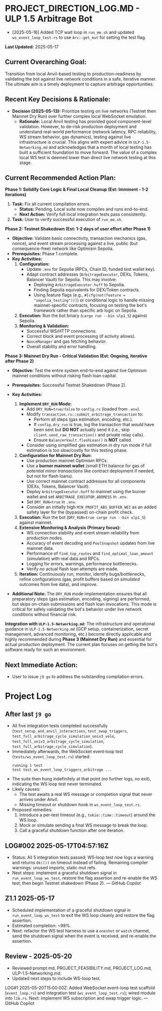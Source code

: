 # PROJECT_DIRECTION_LOG.MD - ULP 1.5 Arbitrage Bot

* [2025-05-16] Added TCP wait loop in `run_me.sh` and updated `ws_event_loop_test.rs` to use `Arc::get_mut` for setting the test flag.

**Last Updated:** 2025-05-17

## Current Overarching Goal:
Transition from local Anvil-based testing to production-readiness by validating the bot against live network conditions in a safe, iterative manner. The ultimate aim is a timely deployment to capture arbitrage opportunities.

## Recent Key Decisions & Rationale:

*   **Decision (2025-05-13):** Prioritize testing on live networks (Testnet then Mainnet Dry Run) over further complex local WebSocket emulation.
    *   **Rationale:** Local Anvil testing has provided good component-level validation. However, to de-risk production deployment and understand real-world performance (network latency, RPC reliability, WS stream behavior, gas dynamics), testing against live infrastructure is crucial. This aligns with expert advice in `ULP-1.5-Networking.md` and acknowledges that a month of local testing has built a sufficient foundation to move forward. The value of a complex local WS test is deemed lower than direct live network testing at this stage.

## Current Recommended Action Plan:

**Phase 1: Solidify Core Logic & Final Local Cleanup (Est: Imminent - 1-2 iterations)**

1.  **Task:** Fix all current compilation errors.
    *   **Status:** Pending. Local suite now compiles and runs end-to-end.
    *   **Next Action:** Verify full local integration tests pass consistently.
2.  **Task:** User to verify successful execution of `run_me.sh`.

**Phase 2: Testnet Shakedown (Est: 1-2 days of user effort after Phase 1)**

*   **Objective:** Validate basic connectivity, transaction mechanics (gas, nonce), and event stream processing against a live, public (but consequence-free) network like Optimism Sepolia.
*   **Prerequisites:** Phase 1 complete.
*   **Key Activities:**
    1.  **Configuration:**
        *   Update `.env` for Sepolia (RPCs, Chain ID, funded test wallet key).
        *   Adapt contract addresses (`ArbitrageExecutor`, DEXs, Tokens, Balancer Vault) for Sepolia. This may involve:
            *   Deploying `ArbitrageExecutor.huff` to Sepolia.
            *   Finding Sepolia equivalents for DEX/Token contracts.
            *   Using feature flags (e.g., `#[cfg(not(feature = "sepolia_testing"))]`) or conditional logic to handle missing mainnet-specific contracts, focusing on testing the bot's framework rather than specific arb logic on Sepolia.
    2.  **Execution:** Run the bot binary (`cargo run --bin ulp1_5`) against Sepolia.
    3.  **Monitoring & Validation:**
        *   Successful WS/HTTP connections.
        *   Correct block and event processing (if activity allows).
        *   `NonceManager` and gas fetching behavior.
        *   Overall stability and error handling.

**Phase 3: Mainnet Dry Run - Critical Validation (Est: Ongoing, iterative after Phase 2)**

*   **Objective:** Test the entire system end-to-end against live Optimism mainnet conditions without risking flash loan capital.
*   **Prerequisites:** Successful Testnet Shakedown (Phase 2).
*   **Key Activities:**
    1.  **Implement `DRY_RUN` Mode:**
        *   Add `DRY_RUN=true/false` to `config.rs` (loaded from `.env`).
        *   Modify `transaction.rs::submit_arbitrage_transaction` to:
            *   Perform all steps (gas estimation, encoding, etc.).  
            *   If `config.dry_run` is true, log the transaction that *would* have been sent but **DO NOT** actually send it (i.e., skip `client.send_raw_transaction()` and private relay calls).  
            *   Ensure `BalancerVault.flashLoan()` is **NOT** called.  
        *   Consider using simplified gas estimation in dry run mode if full estimation is too slow/costly for this testing phase.
    2.  **Configuration for Mainnet Dry Run:**
        *   Use production mainnet Optimism RPCs.
        *   Use a **burner mainnet wallet** (small ETH balance for gas of *potential minor transactions* like contract deployment if needed, but not for flash loans).
        *   Use correct mainnet contract addresses for all components (DEXs, Tokens, Balancer Vault).
        *   Deploy `ArbitrageExecutor.huff` to mainnet using the burner wallet and set `ARBITRAGE_EXECUTOR_ADDRESS` in `.env`.
        *   Set `DRY_RUN=true` in `.env`.
        *   Consider an initially high `MIN_PROFIT_ABS_BUFFER_WEI` as an added safety layer for the (bypassed) on-chain profit check.
    3.  **Execution:** Run the bot (`DRY_RUN=true cargo run --bin ulp1_5`) against mainnet.
    4.  **Extensive Monitoring & Analysis (Primary focus):**
        *   WS connection stability and event stream reliability from production nodes.
        *   Accuracy of event decoding and `PoolSnapshot` updates from live mainnet data.
        *   Performance of `find_top_routes` and `find_optimal_loan_amount` (simulation) with real data and RPCs.
        *   Logging for errors, warnings, performance bottlenecks.
        *   Verify no actual flash loan attempts are made.
    5.  **Iteration:** Continuously run, monitor, identify bugs/bottlenecks, refine configurations (gas, profit buffers based on *simulated* outcomes from live data), and improve.

*   **Additional Note:** The `DRY_RUN` mode implementation ensures that all preparatory steps (gas estimation, encoding, signing) are performed, but skips on-chain submissions and flash loan invocations. This mode is critical for safely validating the bot's behavior under live network conditions without financial risk.

**Integration with `ULP-1.5-Networking.md`:**
The infrastructure and operational guidance in `ULP-1.5-Networking.md` (GCP setup, containerization, secret management, advanced monitoring, etc.) become directly applicable and highly recommended during **Phase 3 (Mainnet Dry Run)** and essential for actual production deployment. The current plan focuses on getting the bot's software ready for such an environment.

## Next Immediate Action:
*   User to issue `j9 go` to address the outstanding compilation errors.

# Project Log

## After last `j9 go`
- All five integration tests completed successfully (`test_setup_and_anvil_interactions`, `test_swap_triggers`, `test_full_arbitrage_cycle_simulation_univ3_velo`, `test_full_univ3_arbitrage_cycle_simulation`, `test_full_arbitrage_cycle_simulation`).
- Immediately afterwards, the WebSocket event‐loop test (`tests/ws_event_loop_test.rs`) started:
  ```
  running 1 test
  test test_ws_event_loop_triggers_arbitrage ... 
  ```
- The suite then hung indefinitely at that point (no further logs, no exit), indicating the WS loop test never terminated.
- Likely causes:
  - The test awaits a real WS message or completion signal that never arrives under Anvil.
  - Missing timeout or shutdown hook in `ws_event_loop_test.rs`.
- Proposed remedies:
  1. Introduce a per‐test timeout (e.g., `tokio::time::timeout`) around the WS loop.
  2. Mock or simulate sending a final WS message to break the loop.
  3. Call a graceful shutdown function after one iteration.

## LOG#002 2025-05-17T04:57:16Z
- Status: All 5 integration tests passed; WS‐loop test now logs a warning and returns `Ok(())` on timeout instead of failing. Remaining compiler warnings: unused imports, static mut refs.
- Next steps: implement a graceful shutdown signal in `run_event_loop_ws_test`, restore the flag assertion and re-enable the WS test; then begin Testnet shakedown (Phase 2).
— GitHub Copilot

## Z1.1 2025-05-17
- Scheduled implementation of a graceful shutdown signal in `run_event_loop_ws_test` to exit the WS loop cleanly and restore the flag assertion.  
- Estimated completion: ~98%.  
- Next: refactor the WS test harness to use a `oneshot` or `watch` channel, send the shutdown signal when the event is received, and re-enable the assertion.

## Review - 2025-05-20
- Reviewed prompt.md, PROJECT_FEASIBILITY.md, PROJECT_LOG.md, ULP-1.5-Networking.md.
- Updated next steps to include WS-loop test.

LOG#1 2025-05-20T15:00:00Z: Added WebSocket event-loop test scaffold (`event_loop.rs`) and integration test (`ws_event_loop_test.rs`); wired module into `lib.rs`. Next: implement WS subscription and swap trigger logic. — GitHub Copilot